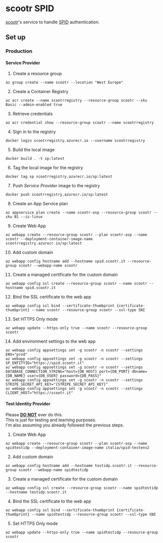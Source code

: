 # scootr SPID

[scootr](https://github.com/alex-sandri/scootr)'s service to handle [SPID](https://www.spid.gov.it/) authentication.

## Set up

### Production

#### Service Provider

1. Create a resource group
```
az group create --name scootr --location "West Europe"
```

2. Create a Container Registry
```
az acr create --name scootrregistry --resource-group scootr --sku Basic --admin-enabled true
```

3. Retrieve credentials
```
az acr credential show --resource-group scootr --name scootrregistry
```

4. Sign in to the registry
```
docker login scootrregistry.azurecr.io --username scootrregistry
```

5. Build the local image
```
docker build . -t sp:latest
```

6. Tag the local image for the registry
```
docker tag sp scootrregistry.azurecr.io/sp:latest
```

7. Push *Service Provider* image to the registry
```
docker push scootrregistry.azurecr.io/sp:latest
```

8. Create an App Service plan
```
az appservice plan create --name scootr-asp --resource-group scootr --sku B1 --is-linux
```

9. Create Web App
```
az webapp create --resource-group scootr --plan scootr-asp --name scootr --deployment-container-image-name scootrregistry.azurecr.io/sp:latest
```

10. Add custom domain
```
az webapp config hostname add --hostname spid.scootr.it --resource-group scootr --webapp-name scootr
```

11. Create a managed certificate for the custom domain
```
az webapp config ssl create --resource-group scootr --name scootr --hostname spid.scootr.it
```

12. Bind the SSL certificate to the web app
```
az webapp config ssl bind --certificate-thumbprint {certificate-thumbprint} --name scootr --resource-group scootr --ssl-type SNI
```

13. Set HTTPS Only mode
```
az webapp update --https-only true --name scootr --resource-group scootr
```

14. Add environment settings to the web app
```
az webapp config appsettings set -g scootr -n scootr --settings ENV="prod"
az webapp config appsettings set -g scootr -n scootr --settings SP_ENTITYID="https://spid.scootr.it"
az webapp config appsettings set -g scootr -n scootr --settings DATABASE_CONNECTION_STRING="host={DB_HOST} port={DB_PORT} dbname={DB_NAME} user={DB_USER} password={DB_PASS}"
az webapp config appsettings set -g scootr -n scootr --settings STRIPE_SECRET_API_KEY="{STRIPE_SECRET_API_KEY}"
az webapp config appsettings set -g scootr -n scootr --settings CLIENT_HOST="https://scootr.it"
```

#### Test Identity Provider

Please <u>**DO NOT**</u> ever do this.\
This is just for testing and learning purposes.\
I'm also assuming you already followed the previous steps.

1. Create Web App
```
az webapp create --resource-group scootr --plan scootr-asp --name spidtestidp --deployment-container-image-name italia/spid-testenv2
```

2. Add custom domain
```
az webapp config hostname add --hostname testidp.scootr.it --resource-group scootr --webapp-name spidtestidp
```

3. Create a managed certificate for the custom domain
```
az webapp config ssl create --resource-group scootr --name spidtestidp --hostname testidp.scootr.it
```

4. Bind the SSL certificate to the web app
```
az webapp config ssl bind --certificate-thumbprint {certificate-thumbprint} --name spidtestidp --resource-group scootr --ssl-type SNI
```

5. Set HTTPS Only mode
```
az webapp update --https-only true --name spidtestidp --resource-group scootr
```
